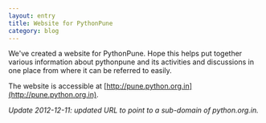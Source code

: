 ```yaml
---
layout: entry
title: Website for PythonPune
category: blog
---
```


We've created a website for PythonPune. Hope this helps put together various information about pythonpune and its activities and discussions in one place from where it can be referred to easily.

The website is accessible at [http://pune.python.org.in](http://pune.python.org.in).

*Update 2012-12-11: updated URL to point to a sub-domain of python.org.in.*
